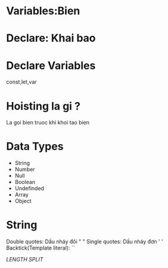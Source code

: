 # Variables:Bien

# Declare: Khai bao

# Declare Variables

const,let,var

# Hoisting la gi ?

La goi bien truoc khi khoi tao bien

# Data Types

- String
- Number
- Null
- Boolean
- Undefinded
- Array
- Object

# String

Double quotes: Dấu nháy đôi " "
Single quotes: Dấu nháy đơn ' '
Backtick(Template literal): ``

_LENGTH_
_SPLIT_
